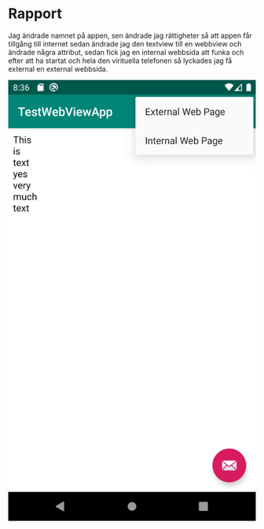 
# Rapport

Jag ändrade namnet på appen, sen ändrade jag rättigheter så att appen får tillgång till internet
sedan ändrade jag den textview till en webbview och ändrade några attribut, sedan fick jag en
internal webbsida att funka och efter att ha startat och hela den virituella telefonen så lyckades
jag få external en external webbsida.

![](screenshot.png)